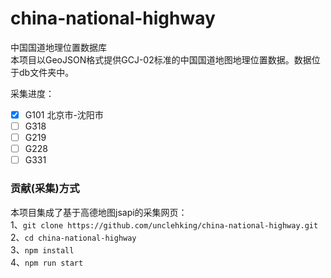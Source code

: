 # china-national-highway
中国国道地理位置数据库  
本项目以GeoJSON格式提供GCJ-02标准的中国国道地图地理位置数据。数据位于db文件夹中。

采集进度：
- [X] G101 北京市-沈阳市
- [ ] G318
- [ ] G219
- [ ] G228
- [ ] G331

### 贡献(采集)方式
本项目集成了基于高德地图jsapi的采集网页：  
1、```git clone https://github.com/unclehking/china-national-highway.git```  
2、```cd china-national-highway```  
3、```npm install```  
4、```npm run start```  